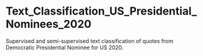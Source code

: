 # Text_Classification_US_Presidential_Nominees_2020
Supervised and semi-supervised text classification of quotes from Democratic Presidential Nominee for US 2020.
